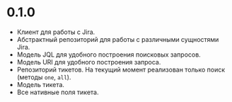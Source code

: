 # 0.1.0

- Клиент для работы с Jira.
- Абстрактный репозиторий для работы с различными сущностями Jira.
- Модель JQL для удобного построения поисковых запросов.
- Модель URI для удобного построения запроса.
- Репозиторий тикетов. На текущий момент реализован только поиск (методы `one`, `all`).
- Модель тикета.
- Все нативные поля тикета.
